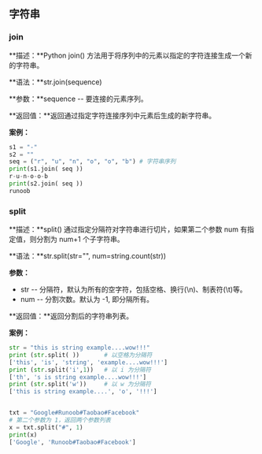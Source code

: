 ## 字符串

### join

**描述：**Python join() 方法用于将序列中的元素以指定的字符连接生成一个新的字符串。

**语法：**str.join(sequence)

**参数：**sequence -- 要连接的元素序列。

**返回值：**返回通过指定字符连接序列中元素后生成的新字符串。

**案例：**

```python
s1 = "-"
s2 = ""
seq = ("r", "u", "n", "o", "o", "b") # 字符串序列
print(s1.join( seq ))
r-u-n-o-o-b
print(s2.join( seq ))
runoob
```

### split

**描述：**split() 通过指定分隔符对字符串进行切片，如果第二个参数 num 有指定值，则分割为 num+1 个子字符串。

**语法：**str.split(str="", num=string.count(str))

**参数：**
- str -- 分隔符，默认为所有的空字符，包括空格、换行(\n)、制表符(\t)等。
- num -- 分割次数。默认为 -1, 即分隔所有。

**返回值：**返回分割后的字符串列表。

**案例：**

```python
str = "this is string example....wow!!!"
print (str.split( ))       # 以空格为分隔符
['this', 'is', 'string', 'example....wow!!!']
print (str.split('i',1))   # 以 i 为分隔符
['th', 's is string example....wow!!!']
print (str.split('w'))     # 以 w 为分隔符
['this is string example....', 'o', '!!!']


txt = "Google#Runoob#Taobao#Facebook"
# 第二个参数为 1，返回两个参数列表
x = txt.split("#", 1)
print(x)
['Google', 'Runoob#Taobao#Facebook']
```
